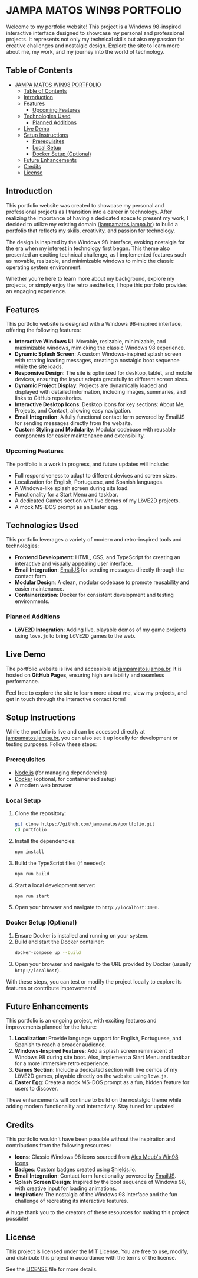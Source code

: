 # JAMPA MATOS WIN98 PORTFOLIO

Welcome to my portfolio website! This project is a Windows 98-inspired interactive interface designed to showcase my personal and professional projects. It represents not only my technical skills but also my passion for creative challenges and nostalgic design. Explore the site to learn more about me, my work, and my journey into the world of technology.

## Table of Contents

- [JAMPA MATOS WIN98 PORTFOLIO](#jampa-matos-win98-portfolio)
  - [Table of Contents](#table-of-contents)
  - [Introduction](#introduction)
  - [Features](#features)
    - [Upcoming Features](#upcoming-features)
  - [Technologies Used](#technologies-used)
    - [Planned Additions](#planned-additions)
  - [Live Demo](#live-demo)
  - [Setup Instructions](#setup-instructions)
    - [Prerequisites](#prerequisites)
    - [Local Setup](#local-setup)
    - [Docker Setup (Optional)](#docker-setup-optional)
  - [Future Enhancements](#future-enhancements)
  - [Credits](#credits)
  - [License](#license)

## Introduction

This portfolio website was created to showcase my personal and professional projects as I transition into a career in technology. After realizing the importance of having a dedicated space to present my work, I decided to utilize my existing domain ([jampamatos.jampa.br](https://jampamatos.jampa.br)) to build a portfolio that reflects my skills, creativity, and passion for technology.

The design is inspired by the Windows 98 interface, evoking nostalgia for the era when my interest in technology first began. This theme also presented an exciting technical challenge, as I implemented features such as movable, resizable, and minimizable windows to mimic the classic operating system environment.

Whether you're here to learn more about my background, explore my projects, or simply enjoy the retro aesthetics, I hope this portfolio provides an engaging experience.

## Features

This portfolio website is designed with a Windows 98-inspired interface, offering the following features:

- **Interactive Windows UI**: Movable, resizable, minimizable, and maximizable windows, mimicking the classic Windows 98 experience.
- **Dynamic Splash Screen**: A custom Windows-inspired splash screen with rotating loading messages, creating a nostalgic boot sequence while the site loads.
- **Responsive Design**: The site is optimized for desktop, tablet, and mobile devices, ensuring the layout adapts gracefully to different screen sizes.
- **Dynamic Project Display**: Projects are dynamically loaded and displayed with detailed information, including images, summaries, and links to GitHub repositories.
- **Interactive Desktop Icons**: Desktop icons for key sections: About Me, Projects, and Contact, allowing easy navigation.
- **Email Integration**: A fully functional contact form powered by EmailJS for sending messages directly from the website.
- **Custom Styling and Modularity**: Modular codebase with reusable components for easier maintenance and extensibility.

### Upcoming Features

The portfolio is a work in progress, and future updates will include:

- Full responsiveness to adapt to different devices and screen sizes.
- Localization for English, Portuguese, and Spanish languages.
- A Windows-like splash screen during site load.
- Functionality for a Start Menu and taskbar.
- A dedicated Games section with live demos of my LöVE2D projects.
- A mock MS-DOS prompt as an Easter egg.

## Technologies Used

This portfolio leverages a variety of modern and retro-inspired tools and technologies:

- **Frontend Development**: HTML, CSS, and TypeScript for creating an interactive and visually appealing user interface.
- **Email Integration**: [EmailJS](https://www.emailjs.com/) for sending messages directly through the contact form.
- **Modular Design**: A clean, modular codebase to promote reusability and easier maintenance.
- **Containerization**: Docker for consistent development and testing environments.

### Planned Additions

- **LöVE2D Integration**: Adding live, playable demos of my game projects using `love.js` to bring LöVE2D games to the web.

## Live Demo

The portfolio website is live and accessible at [jampamatos.jampa.br](https://jampamatos.jampa.br). It is hosted on **GitHub Pages**, ensuring high availability and seamless performance.

Feel free to explore the site to learn more about me, view my projects, and get in touch through the interactive contact form!

## Setup Instructions

While the portfolio is live and can be accessed directly at [jampamatos.jampa.br](https://jampamatos.jampa.br), you can also set it up locally for development or testing purposes. Follow these steps:

### Prerequisites

- [Node.js](https://nodejs.org/) (for managing dependencies)
- [Docker](https://www.docker.com/) (optional, for containerized setup)
- A modern web browser

### Local Setup

1. Clone the repository:
   ```bash
   git clone https://github.com/jampamatos/portfolio.git
   cd portfolio
   ```

2. Install the dependencies:
   ```bash
   npm install
   ```

3. Build the TypeScript files (if needed):
   ```bash
   npm run build
   ```

4. Start a local development server:
   ```bash
   npm run start
   ```

5. Open your browser and navigate to `http://localhost:3000`.

### Docker Setup (Optional)

1. Ensure Docker is installed and running on your system.
2. Build and start the Docker container:
   ```bash
   docker-compose up --build
   ```
3. Open your browser and navigate to the URL provided by Docker (usually `http://localhost`).

With these steps, you can test or modify the project locally to explore its features or contribute improvements!

## Future Enhancements

This portfolio is an ongoing project, with exciting features and improvements planned for the future:

1. **Localization**: Provide language support for English, Portuguese, and Spanish to reach a broader audience.
2. **Windows-Inspired Features**: Add a splash screen reminiscent of Windows 98 during site boot. Also, implement a Start Menu and taskbar for a more immersive retro experience.
3. **Games Section**: Include a dedicated section with live demos of my LöVE2D games, playable directly on the website using `love.js`.
4. **Easter Egg**: Create a mock MS-DOS prompt as a fun, hidden feature for users to discover.

These enhancements will continue to build on the nostalgic theme while adding modern functionality and interactivity. Stay tuned for updates!

## Credits

This portfolio wouldn't have been possible without the inspiration and contributions from the following resources:

- **Icons**: Classic Windows 98 icons sourced from [Alex Meub's Win98 Icons](https://win98icons.alexmeub.com/).
- **Badges**: Custom badges created using [Shields.io](https://shields.io/).
- **Email Integration**: Contact form functionality powered by [EmailJS](https://www.emailjs.com/).
- **Splash Screen Design**: Inspired by the boot sequence of Windows 98, with creative input for loading animations.
- **Inspiration**: The nostalgia of the Windows 98 interface and the fun challenge of recreating its interactive features.

A huge thank you to the creators of these resources for making this project possible!

## License

This project is licensed under the MIT License. You are free to use, modify, and distribute this project in accordance with the terms of the license.

See the [LICENSE](./LICENSE) file for more details.
